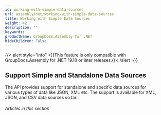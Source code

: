 ```yaml
---
id: working-with-simple-data-sources
url: assembly/net/working-with-simple-data-sources
title: Working with Simple Data Sources
weight: 42
description: ""
keywords: 
productName: GroupDocs.Assembly for .NET
hideChildren: False
---
```

{{< alert style="info" >}}This feature is only compatible with GroupDocs.Assembly for .NET 19.10 or later releases.{{< /alert >}}

## Support Simple and Standalone Data Sources

The API provides support for standalone and specific data sources for various types of data like JSON, XML etc. The support is available for XML, JSON, and CSV data sources so far.

###### Articles in this section
